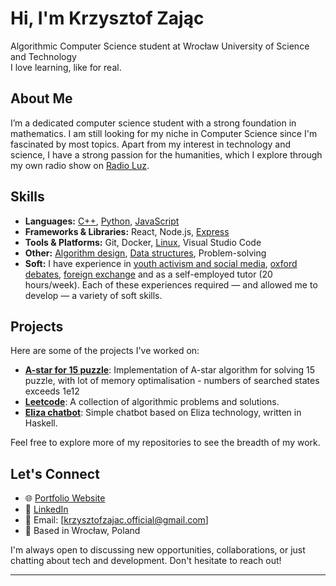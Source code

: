 # Hi, I'm Krzysztof Zając

Algorithmic Computer Science student at Wrocław University of Science and Technology  
I love learning, like for real.


## About Me

I’m a dedicated computer science student with a strong foundation in mathematics. I am still looking for my niche in Computer Science since I'm fascinated by most topics.
Apart from my interest in technology and science, I have a strong passion for the humanities, which I explore through my own radio show on [Radio Luz](https://radioluz.pl/).


## Skills

- **Languages:** [C++](), [Python](https://github.com/krzysztof400/university/tree/main/introduction_to_ai/emnist_dataset), [JavaScript](https://github.com/krzysztof400/shop_REST_api)
- **Frameworks & Libraries:** React, Node.js, [Express](https://github.com/krzysztof400/shop_REST_api)
- **Tools & Platforms:** Git, Docker, [Linux](https://github.com/krzysztof400/dotfiles), Visual Studio Code
- **Other:** [Algorithm design](https://github.com/krzysztof400/university/tree/main/algorithms_and_data_structures), [Data structures](https://github.com/krzysztof400/university/tree/main/algorithms_and_data_structures), Problem-solving
- **Soft:** I have experience in [youth activism and social media](https://mrmw.um.wroc.pl/), [oxford debates](https://www.facebook.com/DebateLabPWr), [foreign exchange](esiee.fr) and as a self-employed tutor (20 hours/week). Each of these experiences required — and allowed me to develop — a variety of soft skills.


## Projects

Here are some of the projects I've worked on:
- [**A-star for 15 puzzle**](https://github.com/krzysztof400/university/tree/main/introduction_to_ai/15_puzzle): Implementation of A-star algorithm for solving 15 puzzle, with lot of memory optimalisation - numbers of searched states exceeds 1e12
- [**Leetcode**](https://github.com/krzysztof400/Leetcode): A collection of algorithmic problems and solutions.
- [**Eliza chatbot**](https://github.com/krzysztof400/elizaChatbot): Simple chatbot based on Eliza technology, written in Haskell.

Feel free to explore more of my repositories to see the breadth of my work.


## Let's Connect

- 🌐 [Portfolio Website](https://krzysztof400.github.io/portfolio-website/)
- 💼 [LinkedIn](https://www.linkedin.com/in/krzysztof-zaj%C4%85c-459362241/)
- 📧 Email: [krzysztofzajac.official@gmail.com]
- 📍 Based in Wrocław, Poland

I'm always open to discussing new opportunities, collaborations, or just chatting about tech and development. Don't hesitate to reach out!

---
